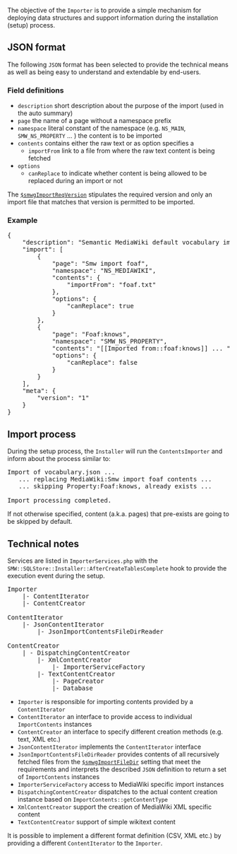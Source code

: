 The objective of the `Importer` is to provide a simple mechanism for deploying
data structures and support information during the installation (setup) process.

## JSON format

The following `JSON` format has been selected to provide the technical means as
well as being easy to understand and extendable by end-users.

### Field definitions

* `description` short description about the purpose of the import (used in the auto summary)
* `page` the name of a page without a namespace prefix
* `namespace` literal constant of the namespace (e.g. `NS_MAIN`, `SMW_NS_PROPERTY` ... ) the content is to be imported
* `contents` contains either the raw text or as option specifies a
  * `importFrom` link to a file from where the raw text content is being fetched
* `options`
  * `canReplace` to indicate whether content is being allowed to be replaced during
  an import or not

The [`$smwgImportReqVersion`](https://www.semantic-mediawiki.org/wiki/Help:$smwgImportReqVersion) stipulates the required version and only an import file that matches that version is permitted to be imported.

### Example

<pre>
{
	"description": "Semantic MediaWiki default vocabulary import",
	"import": [
		{
			"page": "Smw import foaf",
			"namespace": "NS_MEDIAWIKI",
			"contents": {
				"importFrom": "foaf.txt"
			},
			"options": {
				"canReplace": true
			}
		},
		{
			"page": "Foaf:knows",
			"namespace": "SMW_NS_PROPERTY",
			"contents": "[[Imported from::foaf:knows]] ... ",
			"options": {
				"canReplace": false
			}
		}
	],
	"meta": {
		"version": "1"
	}
}
</pre>

## Import process

During the setup process, the `Installer` will run the `ContentsImporter` and inform
about the process similar to:

<pre>
Import of vocabulary.json ...
   ... replacing MediaWiki:Smw import foaf contents ...
   ... skipping Property:Foaf:knows, already exists ...

Import processing completed.
</pre>

If not otherwise specified, content (a.k.a. pages) that pre-exists are going to be skipped by default.

## Technical notes

Services are listed in `ImporterServices.php` with the `SMW::SQLStore::Installer::AfterCreateTablesComplete` hook
to provide the execution event during the setup.

<pre>
Importer
	|- ContentIterator
	|- ContentCreator

ContentIterator
	|- JsonContentIterator
		|- JsonImportContentsFileDirReader

ContentCreator
	| - DispatchingContentCreator
		|- XmlContentCreator
			|- ImporterServiceFactory
		|- TextContentCreator
			|- PageCreator
			|- Database
</pre>

* `Importer` is responsible for importing contents provided by a `ContentIterator`
* `ContentIterator` an interface to provide access to individual `ImportContents` instances
* `ContentCreator` an interface to specify different creation methods (e.g. text, XML etc.)
* `JsonContentIterator` implements the `ContentIterator` interface
* `JsonImportContentsFileDirReader` provides contents of all recursively fetched files from the [`$smwgImportFileDir`](https://www.semantic-mediawiki.org/wiki/Help:$smwgImportFileDir)
  setting that meet the requirements and interprets the described `JSON` definition to return a set of `ImportContents` instances
* `ImporterServiceFactory` access to MediaWiki specific import instances
* `DispatchingContentCreator` dispatches to the actual content creation instance based on `ImportContents::getContentType`
* `XmlContentCreator` support the creation of MediaWiki XML specific content
* `TextContentCreator` support of simple wikitext content

It is possible to implement a different format definition (CSV, XML etc.) by
providing a different `ContentIterator` to the `Importer`.
